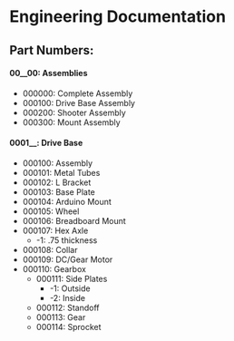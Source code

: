 # Engineering Documentation
## Part Numbers:
#### 00__00: Assemblies
- 000000: Complete Assembly
- 000100: Drive Base Assembly
- 000200: Shooter Assembly
- 000300: Mount Assembly

#### 0001__: Drive Base
- 000100: Assembly
- 000101: Metal Tubes
- 000102: L Bracket
- 000103: Base Plate
- 000104: Arduino Mount
- 000105: Wheel
- 000106: Breadboard Mount
- 000107: Hex Axle
	- -1: .75 thickness
- 000108: Collar
- 000109: DC/Gear Motor
- 000110: Gearbox
	- 000111: Side Plates
		- -1: Outside
		- -2: Inside
	- 000112: Standoff
	- 000113: Gear
	- 000114: Sprocket